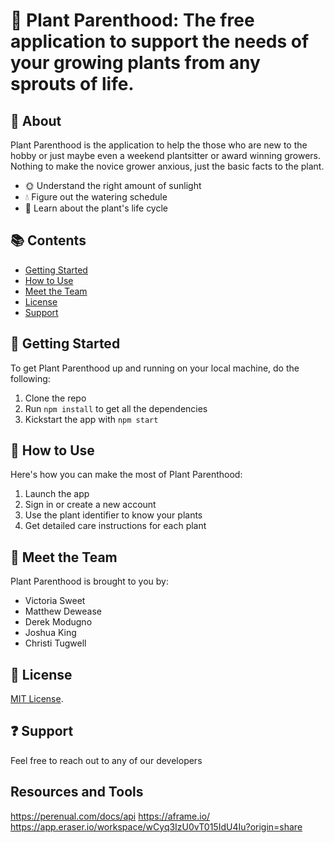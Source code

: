 # 🌱 Plant Parenthood: The free application to support the needs of your growing plants from any sprouts of life. 

## 🌼 About

Plant Parenthood is the application to help the those who are new to the hobby or just maybe even a weekend plantsitter  or award winning growers. Nothing to make the novice grower anxious, just the basic facts to the plant. 

- 🌞 Understand the right amount of sunlight
- 💧 Figure out the watering schedule
- 🔄 Learn about the plant's life cycle

 
## 📚 Contents

- [Getting Started](#getting-started)
- [How to Use](#how-to-use-app)
- [Meet the Team](#meet-the-team)
- [License](#license)
- [Support](#support)

## 🚀 Getting Started

To get Plant Parenthood up and running on your local machine, do the following:

1. Clone the repo
2. Run `npm install` to get all the dependencies
3. Kickstart the app with `npm start`

## 📖 How to Use

Here's how you can make the most of Plant Parenthood:

1. Launch the app
2. Sign in or create a new account
3. Use the plant identifier to know your plants
4. Get detailed care instructions for each plant

## 👥 Meet the Team

Plant Parenthood is brought to you by:

- Victoria Sweet
- Matthew Dewease
- Derek Modugno
- Joshua King
- Christi Tugwell

## 📜 License

[MIT License](LICENSE).

## ❓ Support

Feel free to reach out to any of our developers

## Resources and Tools

https://perenual.com/docs/api
https://aframe.io/
https://app.eraser.io/workspace/wCyq3IzU0vT015IdU4Iu?origin=share